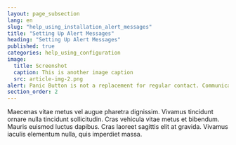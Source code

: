 ```yaml
---
layout: page_subsection
lang: en
slug: "help_using_installation_alert_messages"
title: "Setting Up Alert Messages"
heading: "Setting Up Alert Messages"
published: true
categories: help_using_configuration
image:
  title: Screenshot
  caption: This is another image caption
  src: article-img-2.png
alert: Panic Button is not a replacement for regular contact. Communicate regularly with your network and keep them informed of your planned whereabouts.
section_order: 2
---
```


Maecenas vitae metus vel augue pharetra dignissim. Vivamus tincidunt ornare nulla tincidunt sollicitudin. Cras vehicula vitae metus et bibendum. Mauris euismod luctus dapibus. Cras laoreet sagittis elit at gravida. Vivamus iaculis elementum nulla, quis imperdiet massa.

